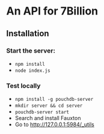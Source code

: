 # An API for 7Billion

## Installation

### Start the server:

* `npm install`
* `node index.js`

### Test locally

* `npm install -g pouchdb-server`
* `mkdir server && cd server`
* `pouchdb-server start`
* Search and install Fauxton
* Go to http://127.0.0.1:5984/_utils
